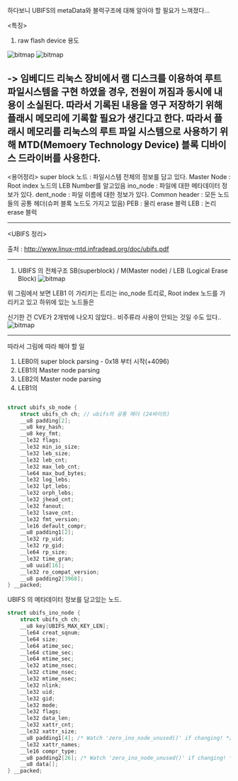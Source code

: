 하다보니 UBIFS의 metaData와 블럭구조에 대해 알아야 할 필요가 느껴졌다...

<특징>
1. raw flash device 용도

![bitmap](../img/UBIFS/1.png)
![bitmap](../img/UBIFS/2.png)

-> 임베디드 리눅스 장비에서 램 디스크를 이용하여 루트 파일시스템을 구현 하였을 경우, 전원이 꺼짐과 동시에 내용이 소실된다. 따라서 기록된 내용을 영구 저장하기 위해 플래시 메모리에 기록할 필요가 생긴다고 한다. 따라서 플래시 메모리를 리눅스의 루트 파일 시스템으로 사용하기 위해 MTD(Memoery Technology Device) 블록 디바이스 드라이버를 사용한다.
---

<용어정리>
super block 노드 : 파일시스템 전체의 정보를 담고 있다.
Master Node : Root index 노드의 LEB Number를 알고있음
ino_node : 파일에 대한 메타데이터 정보가 있다.
dent_node : 파일 이름에 대한 정보가 있다.
Common header : 모든 노드들의 공통 헤더(슈퍼 블록 노드도 가지고 있음)
PEB : 물리 erase 블럭
LEB : 논리 erase 블럭

---

<UBIFS 정리>

출처 : http://www.linux-mtd.infradead.org/doc/ubifs.pdf

---

1. UBIFS 의 전체구조
SB(superblock) / M(Master node) / LEB (Logical Erase Block)
![bitmap](../img/UBIFS/5.png)

위 그림에서 보면 LEB1 이 가리키는 트리는 ino_node 트리로, Root index 노드를 가리키고 있고 하위에 있는 노드들은

신기한 건 CVE가 2개밖에 나오지 않았다.. 비주류라 사용이 안되는 것일 수도 있다..
![bitmap](../img/UBIFS/3.png)

---

따라서 그림에 따라 해야 할 일
1. LEB0의 super block parsing - 0x18 부터 시작(+4096)
2. LEB1의 Master node parsing
3. LEB2의 Master node parsing
4. LEB1의


```C

struct ubifs_sb_node {
	struct ubifs_ch ch; // ubifs의 공통 헤더 (24바이트)
	__u8 padding[2];
	__u8 key_hash;
	__u8 key_fmt;
	__le32 flags;
	__le32 min_io_size;
	__le32 leb_size;
	__le32 leb_cnt;
	__le32 max_leb_cnt;
	__le64 max_bud_bytes;
	__le32 log_lebs;
	__le32 lpt_lebs;
	__le32 orph_lebs;
	__le32 jhead_cnt;
	__le32 fanout;
	__le32 lsave_cnt;
	__le32 fmt_version;
	__le16 default_compr;
	__u8 padding1[2];
	__le32 rp_uid;
	__le32 rp_gid;
	__le64 rp_size;
	__le32 time_gran;
	__u8 uuid[16];
	__le32 ro_compat_version;
	__u8 padding2[3968];
} __packed;

```

UBIFS 의 메타데이터 정보를 담고있는 노드.
```C
struct ubifs_ino_node {
	struct ubifs_ch ch;
	__u8 key[UBIFS_MAX_KEY_LEN];
	__le64 creat_sqnum;
	__le64 size;
	__le64 atime_sec;
	__le64 ctime_sec;
	__le64 mtime_sec;
	__le32 atime_nsec;
	__le32 ctime_nsec;
	__le32 mtime_nsec;
	__le32 nlink;
	__le32 uid;
	__le32 gid;
	__le32 mode;
	__le32 flags;
	__le32 data_len;
	__le32 xattr_cnt;
	__le32 xattr_size;
	__u8 padding1[4]; /* Watch 'zero_ino_node_unused()' if changing! */
	__le32 xattr_names;
	__le16 compr_type;
	__u8 padding2[26]; /* Watch 'zero_ino_node_unused()' if changing! */
	__u8 data[];
} __packed;
```
